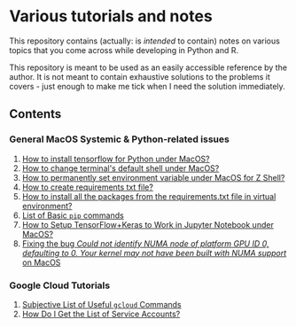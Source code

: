 # Various tutorials and notes

This repository contains (actually: is *intended* to contain) notes on various topics that you come across while developing in Python and R.


This repository is meant to be used as an easily accessible reference by the author. It is not meant to contain exhaustive solutions to the problems it covers - just enough to make me tick when I need the solution immediately.


## Contents


### General MacOS Systemic & Python-related issues

1. [How to install tensorflow for Python under MacOS?](./install_tensorflow_under_macos.md)
2. [How to change terminal's default shell under MacOS?](change_default_shell_in_terminal_under_macos.md)
3. [How to permanently set environment variable under MacOS for Z Shell?](./permanently_set_environment_variable_under_macos_for_zrc_shell.md)
4. [How to create requirements txt file?](./create_requirements_txt_file_in_VM_with_installed_packages.md)
5. [How to install all the packages from the requirements.txt file in virtual environment?](./install_packages_listed_in_requirements_txt.md)
6. [List of Basic `pip` commands](./list_of_useful_pip_terminal_commands.md)
7. [How to Setup TensorFlow+Keras to Work in Jupyter Notebook under MacOS?](./setting_up_tensorflow_and_keras_under_mac_for_pycharm_and_jupyter.md)
8. [Fixing the bug *Could not identify NUMA node of platform GPU ID 0, defaulting to 0. Your kernel may not have been built with NUMA support* on MacOS](./fixing_bug_could_not_identify_NUMA_on_MacOS.md)

### Google Cloud Tutorials

1. [Subjective List of Useful ```gcloud``` Commands](./gcloud_useful_commands.md)
2. [How Do I Get the List of Service Accounts?](./check_service_accounts_google_cloud.md)